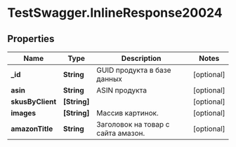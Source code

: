 # TestSwagger.InlineResponse20024

## Properties

Name | Type | Description | Notes
------------ | ------------- | ------------- | -------------
**_id** | **String** | GUID продукта в базе данных | [optional] 
**asin** | **String** | ASIN продукта | [optional] 
**skusByClient** | **[String]** |  | [optional] 
**images** | **[String]** | Массив картинок. | [optional] 
**amazonTitle** | **String** | Заголовок на товар с сайта амазон. | [optional] 


